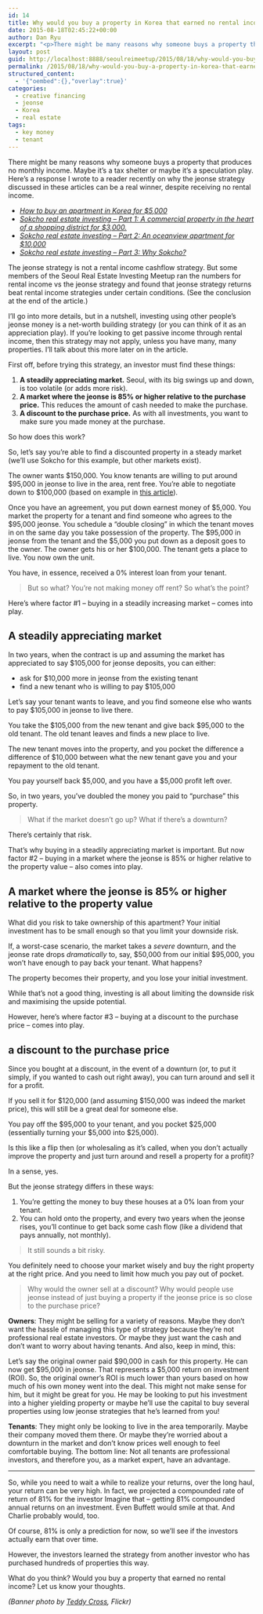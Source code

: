 ```yaml
---
id: 14
title: Why would you buy a property in Korea that earned no rental income?
date: 2015-08-18T02:45:22+00:00
author: Dan Ryu
excerpt: "<p>There might be many reasons why someone buys a property that produces no monthly income. Maybe it's a tax shelter or maybe it's a speculation play. Here's a response I wrote to a reader recently on why the jeonse strategy discussed in these articles can be a real winner, despite receiving no rental income.</p>"
layout: post
guid: http://localhost:8888/seoulreimeetup/2015/08/18/why-would-you-buy-a-property-in-korea-that-earned-no-rental-income/
permalink: /2015/08/18/why-would-you-buy-a-property-in-korea-that-earned-no-rental-income/
structured_content:
  - '{"oembed":{},"overlay":true}'
categories:
  - creative financing
  - jeonse
  - Korea
  - real estate
tags:
  - key money
  - tenant
---
```

There might be many reasons why someone buys a property that produces no monthly income. Maybe it&#8217;s a tax shelter or maybe it&#8217;s a speculation play. Here&#8217;s a response I wrote to a reader recently on why the jeonse strategy discussed in these articles can be a real winner, despite receiving no rental income.

  * _[How to buy an apartment in Korea for $5,000](http://seoulreimeetup.com/korea/how-to-buy-an-apartment-in-korea-for-5000)_
  * _[Sokcho real estate investing – Part 1: A commercial property in the heart of a shopping district for $3,000.](http://seoulreimeetup.com/korea/sokcho-part1)_
  * _[Sokcho real estate investing – Part 2: An oceanview apartment for $10,000](http://seoulreimeetup.com/korea/sokcho-part2)_
  * _[Sokcho real estate investing &#8211; Part 3: Why Sokcho?](http://seoulreimeetup.com/korea/sokcho-real-estate-investing-part-3-why-sokcho)_

The jeonse strategy is not a rental income cashflow strategy. But some members of the Seoul Real Estate Investing Meetup ran the numbers for rental income vs the jeonse strategy and found that jeonse strategy returns beat rental income strategies under certain conditions. (See the conclusion at the end of the article.)

I&#8217;ll go into more details, but in a nutshell, investing using other people&#8217;s jeonse money is a net-worth building strategy (or you can think of it as an appreciation play). If you&#8217;re looking to get passive income through rental income, then this strategy may not apply, unless you have many, many properties. I&#8217;ll talk about this more later on in the article.

First off, before trying this strategy, an investor must find these things:

  1. **A steadily appreciating market.**&nbsp;Seoul, with its big swings up and down, is too volatile (or adds more risk).
  2. **A market where the jeonse is 85% or higher relative to the purchase price.** This reduces the amount of cash needed to make the purchase.
  3. **A discount to the purchase price.** As with all investments, you want to make sure you made money at the purchase.

So how does this work?

So, let&#8217;s say you&#8217;re able to find a discounted property in a steady market (we&#8217;ll use Sokcho for this example, but other markets exist).

The owner wants $150,000. You know tenants are willing to put around $95,000 in jeonse to live in the area, rent free. You&#8217;re able to negotiate down to $100,000 (based on example in [this article](http://seoulreimeetup.com/korea/sokcho-part2)).

Once you have an agreement, you put down earnest money of $5,000.&nbsp;You market the property for a tenant and find someone who agrees to the $95,000 jeonse. You schedule a &#8220;double closing&#8221; in which the tenant moves in on the same day you take possession of the property. The $95,000 in jeonse from the tenant and the $5,000 you put down as a deposit goes to the owner. The owner gets his or her $100,000. The tenant gets a place to live. You now own the unit.

You have, in essence, received a 0% interest loan from your tenant.

> But so what? You&#8217;re not making money off rent? So what&#8217;s the point?

Here&#8217;s where factor #1 &#8211; buying in a steadily increasing market &#8211; comes into play.

## A steadily appreciating market

In two years, when the contract is up and assuming the market has appreciated to say $105,000 for jeonse deposits, you can either:

  * ask for $10,000 more in jeonse from the existing tenant
  * find a new tenant who is willing to pay $105,000

Let&#8217;s say your tenant wants to leave, and you find someone else who wants to pay $105,000 in jeonse to live there.

You take the $105,000 from the new tenant and give back $95,000 to the old tenant. The old tenant leaves and finds a new place to live.

The new tenant moves into the property, and you pocket the difference a difference of $10,000 between what the new tenant gave you and your repayment to the old tenant.

You pay yourself back $5,000, and you have a $5,000 profit left over.

So, in two years, you&#8217;ve doubled the money you paid to &#8220;purchase&#8221; this property.

> What if the market doesn&#8217;t go up? What if there&#8217;s a downturn?

There&#8217;s certainly that risk.

That&#8217;s why buying in a steadily appreciating market is important. But now factor #2 &#8211; buying in a market where the jeonse is 85% or higher relative to the property value &#8211;&nbsp;also comes into play.

## A market where the jeonse is 85% or higher relative to the property value

What did you risk to take ownership of this apartment? Your initial investment has to be small enough so that you limit your downside risk.

If, a worst-case scenario,&nbsp;the market takes a _severe_ downturn, and the jeonse rate drops _dramatically_&nbsp;to, say,&nbsp;$50,000 from our initial $95,000,&nbsp;you won&#8217;t have enough to pay back your tenant. What happens?

The property becomes their property, and you lose your initial investment.

While that&#8217;s not a good thing,&nbsp;investing is all about limiting the downside risk and maximising the upside potential.

However, here&#8217;s where factor #3 &#8211; buying at a discount to the purchase price &#8211;&nbsp;comes into play.

## a discount to the purchase price

Since you bought at a discount, in the event of a downturn (or, to put it simply, if you wanted to cash out right away), you can turn around and sell it for a profit.

If you sell it for $120,000 (and assuming $150,000 was indeed the market price), this will still be a great deal for someone else.

You pay off the $95,000 to your tenant, and you pocket $25,000 (essentially turning your $5,000 into $25,000).

Is this like a flip then (or wholesaling as it&#8217;s called, when you don&#8217;t actually improve the property and just turn around and resell a property for a profit)?

In a sense, yes.

But the jeonse strategy differs in these ways:

  1. You&#8217;re getting the money to buy these houses at a 0% loan from your tenant.
  2. You can hold onto the property, and every two years when the jeonse rises, you&#8217;ll continue to get back some cash flow (like a dividend that pays annually, not monthly).

> It still sounds a bit risky.

You definitely need to choose your market wisely and buy the right property at the right price. And you need to limit how much you pay out of pocket.

> Why would the owner sell at a discount? Why would people use jeonse instead of just buying a property if the jeonse price is so close to the purchase price?

**Owners**: They might be selling for a variety of reasons. Maybe they don&#8217;t want the hassle of managing this type of strategy because they&#8217;re not professional real estate investors. Or maybe they just want the cash and don&#8217;t want to worry about having tenants. And also, keep in mind, this:

Let&#8217;s say the original owner paid $90,000 in cash for this property. He can now get $95,000 in jeonse. That represents a $5,000 return on investment (ROI). So, the original owner&#8217;s ROI is much lower than yours based on how much of his own money went into the deal. This might not make sense for him, but it might be great for you. He may be looking to put his investment into a higher yielding property or maybe he&#8217;ll use the capital to buy several properties using low jeonse strategies that he&#8217;s learned from you!

**Tenants**: They might only be looking to live in the area temporarily.&nbsp;Maybe their company moved them there. Or maybe they&#8217;re worried about a downturn in the market and don&#8217;t know prices well enough to feel comfortable buying. The bottom line: Not all tenants are professional investors, and therefore you, as a market expert, have an advantage.

* * *

So, while you need to wait a while to realize your returns, over the long haul, your return can be very high. In fact, we projected a compounded rate of return of 81% for the investor Imagine that &#8211; getting 81% compounded annual returns on an investment. Even Buffett would smile at that. And Charlie probably would, too.

Of course, 81% is only a prediction for now, so we&#8217;ll see if the investors actually earn that over time.

However, the investors learned the strategy from another investor who has purchased hundreds of properties this way.

What do you think? Would you buy a property that earned no rental income?&nbsp;Let us know your thoughts.

_(Banner photo by <a target="_blank" href="https://www.flickr.com/photos/tkazec/14219335075/" rel="noopener noreferrer">Teddy Cross</a>, Flickr)_